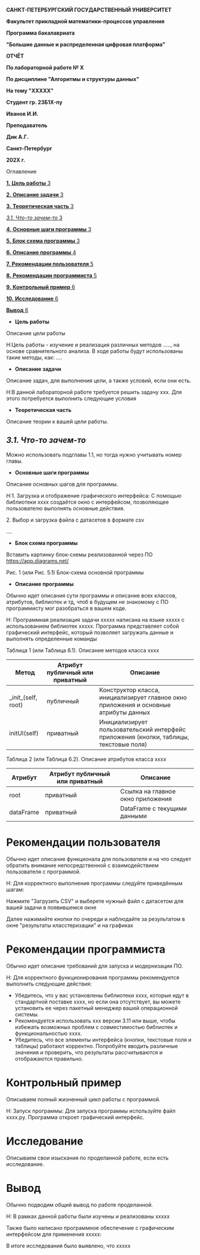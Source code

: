 **САНКТ-ПЕТЕРБУРГСКИЙ ГОСУДАРСТВЕННЫЙ УНИВЕРСИТЕТ**

**Факультет прикладной математики-процессов управления**

**Программа бакалавриата**

**"Большие данные и распределенная цифровая платформа"**

**ОТЧЁТ**

**По лабораторной работе № X**

**По дисциплине "Алгоритмы и структуры данных"**

**На тему "XXXXX"**

**Студент гр. 23Б1X-пу**

**Иванов И.И.**

**Преподаватель**

**Дик А.Г.**

**Санкт-Петербург**

**202X г.**

Оглавление

[**1.** **Цель работы** 3](#_Toc209554251)

[**2.** **Описание задачи** 3](#_Toc209554252)

[**3.** **Теоретическая часть** 3](#_Toc209554253)

[_3.1. Что-то зачем-то_ 3](#_Toc209554254)

[**4.** **Основные шаги программы** 3](#_Toc209554255)

[**5.** **Блок схема программы** 3](#_Toc209554256)

[**6.** **Описание программы** 4](#_Toc209554257)

[**7.** **Рекомендации пользователя** 5](#_Toc209554258)

[**8.** **Рекомендации программиста** 5](#_Toc209554259)

[**9.** **Контрольный пример** 6](#_Toc209554260)

[**10.** **Исследование** 6](#_Toc209554261)

[**Вывод** 6](#_Toc209554262)

- **Цель работы**

Описание цели работы

Н:Цель работы - изучение и реализация различных методов ….., на основе сравнительного анализа. В ходе работы будут использованы такие методы, как: ….

- **Описание задачи**

Описание задач, для выполнения цели, а также условий, если они есть.

Н:В данной лабораторной работе требуется решить задачу ххх. Для этого потребуется выполнить следующие условия

- **Теоретическая часть**

Описание теории к вашей цели работы.

## _3.1. Что-то зачем-то_

Можно использовать подглавы 1.1, но тогда нужно учитывать номер главы.

- **Основные шаги программы**

Описание основных шагов для программы.

Н:1. Загрузка и отображение графического интерфейса: С помощью библиотеки хххх создаётся окно с интерфейсом, позволяющее пользователю выполнять основные действия.

2\. Выбор и загрузка файла с датасетов в формате csv

….

- **Блок схема программы**

Вставить картинку блок-схемы реализованной через ПО <https://app.diagrams.net/>

Рис. 1 (или Рис. 5.1) Блок-схема основной программы

- **Описание программы**

Обычно идет описания сути программы и описание всех классов, атрибутов, библиотек и тд, чтоб в будущем не знакомому с ПО программисту мог разобраться в вашем коде.

Н: Программная реализация задачи ххххх написана на языке ххххх с использованием библиотек ххххх. Программа представляет собой графический интерфейс, который позволяет загружать данные и выполнять определенные команды

Таблица 1 (или Таблица 6.1). Описание методов класса хххх

| Метод | Атрибут публичный или приватный | Описание |
| --- | --- | --- |
| \__init_\_(self, root) | публичный | Конструктор класса, инициализирует главное окно приложения и основные атрибуты данных |
| initUI(self) | приватный | Инициализирует пользовательский интерфейс приложения (кнопки, таблицы, текстовые поля) |

Таблица 2 (или Таблица 6.2). Описание атрибутов класса хххх

| Атрибут | Атрибут публичный или приватный | Описание |
| --- | --- | --- |
| root | приватный | Ссылка на главное окно приложения |
| dataFrame | приватный | DataFrame с текущими данными |

# **Рекомендации пользователя**

Обычно идет описание функционала для пользователя и на что следует обратить внимание непосредственной с взаимодействием пользователя с программой.

Н: Для корректного выполнения программы следуйте приведённым шагам:

Нажмите "Загрузить CSV" и выберете нужный файл с датасетом для вашей задачи в появившемся окне

Далее нажимийте кнопки по очереди и наблюдайте за результатом в окне "результаты класстеризации" и на графиках

# **Рекомендации программиста**

Обычно идет описание требований для запуска и модернизации ПО.

Н: Для корректного функционирования программы рекомендуется выполнить следующие действия:

- Убедитесь, что у вас установлены библиотеки хххх, которые идут в стандартной поставке xxxx, но если она отсутствует, вы можете установить ее через пакетный менеджер вашей операционной системы.
- Рекомендуется использовать xxx версии 3.11 или выше, чтобы избежать возможных проблем с совместимостью библиотек и функциональностью xxxx.
- Убедитесь, что все элементы интерфейса (кнопки, текстовые поля и таблицы) работают корректно. Попробуйте вводить различные значения и проверить, что результаты рассчитываются и отображаются правильно.

# **Контрольный пример**

Описываем полный жизненный цикл работы с программой.

Н: Запуск программы: Для запуска программы используйте файл хххх.py. Программа откроет графический интерфейс.

# **Исследование**

Описываем свои изыскания по проделанной работе, если есть исследование.

# **Вывод**

Обычно подводим общий вывод по работе проделанной.

Н: В рамках данной работы были изучены и реализованы ххххх

Также было написано программное обеспечение с графическим интерфейсом для применения ххххх:

В итоге исследования было выявлено, что ххххх